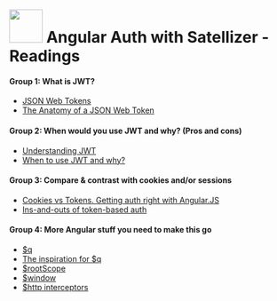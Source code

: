 # <img src="https://cloud.githubusercontent.com/assets/7833470/10899314/63829980-8188-11e5-8cdd-4ded5bcb6e36.png" height="60"> Angular Auth with Satellizer - Readings

#### Group 1: What is JWT?
* <a href="http://jwt.io" target="_blank">JSON Web Tokens</a>
* <a href="https://scotch.io/tutorials/the-anatomy-of-a-json-web-token" target="_blank">The Anatomy of a JSON Web Token</a>

#### Group 2: When would you use JWT and why? (Pros and cons)
* <a href="https://developer.atlassian.com/static/connect/docs/latest/concepts/understanding-jwt.html" target="_blank">Understanding JWT</a>
* <a href="https://auth0.com/blog/2015/10/07/refresh-tokens-what-are-they-and-when-to-use-them/" target="_blank">When to use JWT and why?</a>

#### Group 3: Compare & contrast with cookies and/or sessions
* <a href="https://auth0.com/blog/2014/01/07/angularjs-authentication-with-cookies-vs-token" target="_blank">Cookies vs Tokens. Getting auth right with Angular.JS</a>
* <a href="https://scotch.io/tutorials/the-ins-and-outs-of-token-based-authentication" target="_blank">Ins-and-outs of token-based auth</a>

#### Group 4: More Angular stuff you need to make this go
* <a href="https://docs.angularjs.org/api/ng/service/$q" target="_blank">$q</a>
* <a href="https://github.com/kriskowal/q" target="_blank">The inspiration for $q</a>
* <a href="https://docs.angularjs.org/api/ng/service/$rootScope" target="_blank">$rootScope</a>
* <a href="https://docs.angularjs.org/api/ng/service/$window" target="_blank">$window</a>
* <a href="https://docs.angularjs.org/api/ng/service/$http#interceptors" target="_blank">$http interceptors</a>

